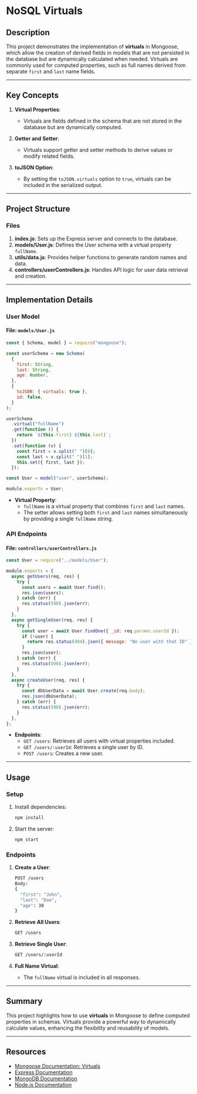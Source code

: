 # NoSQL Virtuals

## Description

This project demonstrates the implementation of **virtuals** in Mongoose, which allow the creation of derived fields in models that are not persisted in the database but are dynamically calculated when needed. Virtuals are commonly used for computed properties, such as full names derived from separate `first` and `last` name fields.

---

## Key Concepts

1. **Virtual Properties**:

   - Virtuals are fields defined in the schema that are not stored in the database but are dynamically computed.

2. **Getter and Setter**:

   - Virtuals support getter and setter methods to derive values or modify related fields.

3. **toJSON Option**:
   - By setting the `toJSON.virtuals` option to `true`, virtuals can be included in the serialized output.

---

## Project Structure

### **Files**

1. **index.js**: Sets up the Express server and connects to the database.
2. **models/User.js**: Defines the User schema with a virtual property `fullName`.
3. **utils/data.js**: Provides helper functions to generate random names and data.
4. **controllers/userControllers.js**: Handles API logic for user data retrieval and creation.

---

## Implementation Details

### **User Model**

#### File: `models/User.js`

```javascript
const { Schema, model } = require("mongoose");

const userSchema = new Schema(
  {
    first: String,
    last: String,
    age: Number,
  },
  {
    toJSON: { virtuals: true },
    id: false,
  }
);

userSchema
  .virtual("fullName")
  .get(function () {
    return `${this.first} ${this.last}`;
  })
  .set(function (v) {
    const first = v.split(" ")[0];
    const last = v.split(" ")[1];
    this.set({ first, last });
  });

const User = model("user", userSchema);

module.exports = User;
```

- **Virtual Property**:
  - `fullName` is a virtual property that combines `first` and `last` names.
  - The setter allows setting both `first` and `last` names simultaneously by providing a single `fullName` string.

### **API Endpoints**

#### File: `controllers/userControllers.js`

```javascript
const User = require("../models/User");

module.exports = {
  async getUsers(req, res) {
    try {
      const users = await User.find();
      res.json(users);
    } catch (err) {
      res.status(500).json(err);
    }
  },
  async getSingleUser(req, res) {
    try {
      const user = await User.findOne({ _id: req.params.userId });
      if (!user) {
        return res.status(404).json({ message: "No user with that ID" });
      }
      res.json(user);
    } catch (err) {
      res.status(500).json(err);
    }
  },
  async createUser(req, res) {
    try {
      const dbUserData = await User.create(req.body);
      res.json(dbUserData);
    } catch (err) {
      res.status(500).json(err);
    }
  },
};
```

- **Endpoints**:
  - `GET /users`: Retrieves all users with virtual properties included.
  - `GET /users/:userId`: Retrieves a single user by ID.
  - `POST /users`: Creates a new user.

---

## Usage

### **Setup**

1. Install dependencies:
   ```bash
   npm install
   ```
2. Start the server:
   ```bash
   npm start
   ```

### **Endpoints**

1. **Create a User**:

   ```bash
   POST /users
   Body:
   {
     "first": "John",
     "last": "Doe",
     "age": 30
   }
   ```

2. **Retrieve All Users**:

   ```bash
   GET /users
   ```

3. **Retrieve Single User**:

   ```bash
   GET /users/:userId
   ```

4. **Full Name Virtual**:
   - The `fullName` virtual is included in all responses.

---

## Summary

This project highlights how to use **virtuals** in Mongoose to define computed properties in schemas. Virtuals provide a powerful way to dynamically calculate values, enhancing the flexibility and reusability of models.

---

## Resources

- [Mongoose Documentation: Virtuals](https://mongoosejs.com/docs/guide.html#virtuals)
- [Express Documentation](https://expressjs.com/)
- [MongoDB Documentation](https://www.mongodb.com/docs/)
- [Node.js Documentation](https://nodejs.org/en/docs/)
